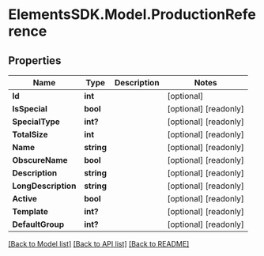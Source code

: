 # ElementsSDK.Model.ProductionReference

## Properties

Name | Type | Description | Notes
------------ | ------------- | ------------- | -------------
**Id** | **int** |  | [optional] 
**IsSpecial** | **bool** |  | [optional] [readonly] 
**SpecialType** | **int?** |  | [optional] [readonly] 
**TotalSize** | **int** |  | [optional] [readonly] 
**Name** | **string** |  | [optional] [readonly] 
**ObscureName** | **bool** |  | [optional] [readonly] 
**Description** | **string** |  | [optional] [readonly] 
**LongDescription** | **string** |  | [optional] [readonly] 
**Active** | **bool** |  | [optional] [readonly] 
**Template** | **int?** |  | [optional] [readonly] 
**DefaultGroup** | **int?** |  | [optional] [readonly] 

[[Back to Model list]](../#documentation-for-models) [[Back to API list]](../#documentation-for-api-endpoints) [[Back to README]](../)

